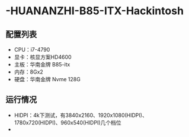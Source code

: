 # -HUANANZHI-B85-ITX-Hackintosh

## 配置列表
* CPU：i7-4790
* 显卡：核显方案HD4600
* 主板：华南金牌 B85-itx
* 内存：8Gx2
* 硬盘：华南金牌 Nvme 128G

## 运行情况
* HIDPI：4k下测试，有3840x2160、1920x1080(HIDPI)、1780x720(HIDPI)、960x540(HIDPI)几个档位
* 
